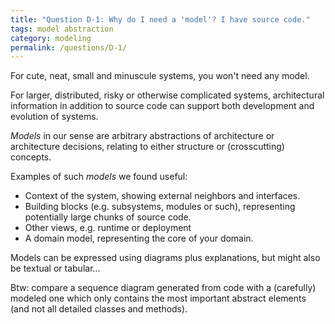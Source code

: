 ```yaml
---
title: "Question D-1: Why do I need a 'model'? I have source code."
tags: model abstraction
category: modeling
permalink: /questions/D-1/
---
```


For cute, neat, small and minuscule systems, you won't need any model.

For larger, distributed, risky or otherwise complicated systems, architectural
information in addition to source code can support both development and
evolution of systems.

_Models_ in our sense are arbitrary abstractions of architecture or
architecture decisions, relating to either structure or (crosscutting) concepts.

Examples of such _models_ we found useful:

* Context of the system, showing external neighbors and interfaces.
* Building blocks (e.g. subsystems, modules or such), representing potentially
large chunks of source code.
* Other views, e.g. runtime or deployment
* A domain model, representing the core of your domain.

Models can be expressed using diagrams plus explanations, but might also
be textual or tabular...

Btw: compare a sequence diagram generated from code with a (carefully)
modeled one which only contains the most important abstract elements
(and not all detailed classes and methods).
